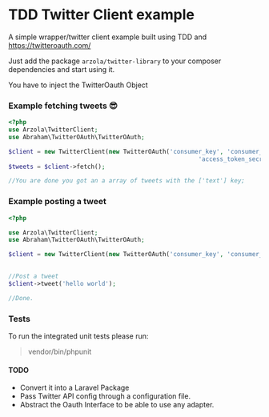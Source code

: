 # TDD Twitter Client example

A simple wrapper/twitter client example built using TDD and https://twitteroauth.com/

Just add the package `arzola/twitter-library` to your composer dependencies and start using it.

You have to inject the TwitterOauth Object

### Example fetching tweets 😎

```php
<?php
use Arzola\TwitterClient;
use Abraham\TwitterOAuth\TwitterOAuth;

$client = new TwitterClient(new TwitterOAuth('consumer_key', 'consumer_secret', 'access_token',
                                                     'access_token_secret'));
$tweets = $client->fetch();

//You are done you got an a array of tweets with the ['text'] key;
```

### Example posting a tweet

```php
<?php 

use Arzola\TwitterClient;
use Abraham\TwitterOAuth\TwitterOAuth;

$client = new TwitterClient(new TwitterOAuth('consumer_key', 'consumer_secret', 'access_token',
                                                                                 'access_token_secret'));

//Post a tweet
$client->tweet('hello world');

//Done.

```

### Tests

To run the integrated unit tests please run: 

> vendor/bin/phpunit

#### TODO

* Convert it into a Laravel Package
* Pass Twitter API config through a configuration file.
* Abstract the Oauth Interface to be able to use any adapter.